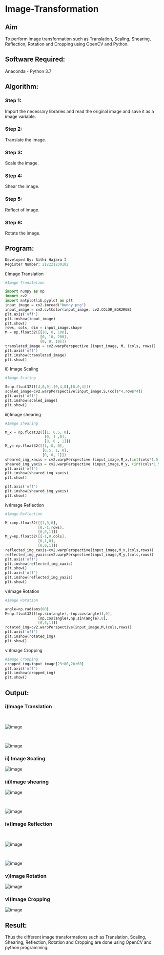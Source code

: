 # Image-Transformation
## Aim
To perform image transformation such as Translation, Scaling, Shearing, Reflection, Rotation and Cropping using OpenCV and Python.

## Software Required:
Anaconda - Python 3.7

## Algorithm:
### Step 1:
Import the necessary libraries and read the original image and save it as a image variable.
<br>

### Step 2:
Translate the image.
<br>

### Step 3:
Scale the image.
<br>

### Step 4:
Shear the image.
<br>

### Step 5:

Reflect of image.
<br>

### Step 6:
Rotate the image.
<br>

## Program:
```python
Developed By: Sithi Hajara I
Register Number: 212221230102
```
i)Image Translation
```python
#Image Translation

import numpy as np
import cv2
import matplotlib.pyplot as plt
input_image = cv2.imread("bunny.png")
input_image = cv2.cvtColor(input_image, cv2.COLOR_BGR2RGB)
plt.axis('off')
plt.imshow(input_image)
plt.show()
rows, cols, dim = input_image.shape
M = np.float32([[10, 0, 100],
                [0, 10, 200],
                [0, 0, 10]])
translated_image = cv2.warpPerspective (input_image, M, (cols, rows))
plt.axis('off')
plt.imshow(translated_image)
plt.show()
```
ii) Image Scaling
```python
#Image Scaling

S=np.float32([[4,0,0],[0,4,0],[0,0,4]])
scaled_image=cv2.warpPerspective(input_image,S,(cols*4,rows*4))
plt.axis('off')
plt.imshow(scaled_image)
plt.show()
```
iii)Image shearing
```python
#Image shearing

M_x = np.float32([[1, 0.5, 0],
                  [0, 1 ,0],
                  [0, 0 , 1]])
M_y= np.float32([[1, 0, 0],
                 [0.5, 1, 0],
                 [0, 0, 1]])
sheared_img_xaxis = cv2.warpPerspective (input_image,M_x,(int(cols*1.5), int(rows *1.5))) 
sheared_img_yaxis = cv2.warpPerspective (input_image,M_y, (int(cols*1.5), int(rows *1.5)))
plt.axis('off')
plt.imshow(sheared_img_xaxis)
plt.show()

plt.axis('off')
plt.imshow(sheared_img_yaxis)
plt.show()
```
iv)Image Reflection
```python
#Image Reflection

M_x=np.float32([[1,0,0],
               [0,-1,rows],
               [0,0,1]])
M_y=np.float32([[-1,0,cols],
               [0,1,0],
               [0,0,1]])
reflected_img_xaxis=cv2.warpPerspective(input_image,M_x,(cols,rows))
reflected_img_yaxis=cv2.warpPerspective(input_image,M_y,(cols,rows))
plt.axis('off')
plt.imshow(reflected_img_xaxis)
plt.show()
plt.axis('off')
plt.imshow(reflected_img_yaxis)
plt.show()
```

v)Image Rotation
```python
#Image Rotation

angle=np.radians(80)
M=np.float32([[np.sin(angle),-(np.cos(angle)),0],
               [np.cos(angle),np.sin(angle),0],
               [0,0,1]])
rotated_img=cv2.warpPerspective(input_image,M,(cols,rows))
plt.axis('off')
plt.imshow(rotated_img)
plt.show()
```
vi)Image Cropping
```python
#Image Cropping
cropped_img=input_image[23:80,20:60]
plt.axis('off')
plt.imshow(cropped_img)
plt.show()
```
## Output:
### i)Image Translation
<br>

![image](https://user-images.githubusercontent.com/94219582/232054749-51b4221f-0415-4303-b430-c1a57daa243b.png)


<br>

![image](https://user-images.githubusercontent.com/94219582/232054911-73a3e1a0-8029-428c-8c68-2e17615d9a70.png)


### ii) Image Scaling

![image](https://user-images.githubusercontent.com/94219582/232055004-56c7de37-9c44-4aae-b7c5-255de83fa04c.png)



### iii)Image shearing



![image](https://user-images.githubusercontent.com/94219582/232055103-3993b169-d048-4ec7-9928-183e5d7dde44.png)


<br>

![image](https://user-images.githubusercontent.com/94219582/232055202-f5dc1a6f-4bcd-48c6-b381-7233ecbffe13.png)



### iv)Image Reflection
<br>

![image](https://user-images.githubusercontent.com/94219582/232055290-335d80d1-dc3a-4708-97dc-4ec39b0c94c9.png)



<br>

![image](https://user-images.githubusercontent.com/94219582/232055367-c2d8bb24-3b59-4a82-8f48-9576eba2f03f.png)



### v)Image Rotation

![image](https://user-images.githubusercontent.com/94219582/232055491-e36bede8-82f5-4763-a26b-24e4484d700e.png)




### vi)Image Cropping

![image](https://user-images.githubusercontent.com/94219582/232055606-3e85eac8-9ba1-48e4-bd33-6c1f6863d51d.png)





## Result: 

Thus the different image transformations such as Translation, Scaling, Shearing, Reflection, Rotation and Cropping are done using OpenCV and python programming.
